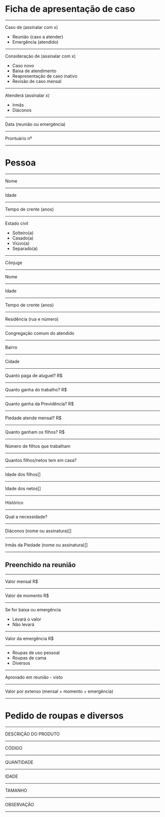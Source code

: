 # Ficha de apresentação de caso
- - - - - - -
Caso de (assinalar com x)
- Reunião (caso a atender)
- Emergência (atendido)
- - - - - - -
Consideração de (assinalar com x)
- Caso novo
- Baixa de atendimento
- Reapresentação de caso inativo
- Revisão de caso mensal
- - - - - - -
Atenderá (assinalar x)
- Irmãs
- Diáconos
- - - - - - -
Data (reunião ou emergência)
- - - - - - -
Prontuário nº
- - - - - - -

# Pessoa
- - - - - - -
Nome
- - - - - - -
Idade
- - - - - - -
Tempo de crente (anos)
- - - - - - -
Estado civil
- Solteiro(a)
- Casado(a)
- Viúvo(a)
- Separado(a)
- - - - - - -
Cônjuge
  - - - - - - -
  Nome
  - - - - - - -
  Idade
  - - - - - - -
  Tempo de crente (anos)
- - - - - - -
Residência (rua e número)
- - - - - - -
Congregação comum do atendido
- - - - - - -
Bairro
- - - - - - -
Cidade
- - - - - - -
Quanto paga de aluguel? R$
- - - - - - -
Quanto ganha do trabalho? R$
- - - - - - -
Quanto ganha da Previdência? R$
- - - - - - -
Piedade atende mensal? R$
- - - - - - -
Quanto ganham os filhos? R$
- - - - - - -
Número de filhos que trabalham
- - - - - - -
Quantos filhos/netos tem em casa?
- - - - - - -
Idade dos filhos[]
- - - - - - -
Idade dos netos[]
- - - - - - -
Histórico
- - - - - - -
Qual a necessidade?
- - - - - - -
Diáconos (nome ou assinatura)[]
- - - - - - -
Irmãs da Piedade (nome ou assinatura)[]
- - - - - - -

## Preenchido na reunião
- - - - - - -
Valor mensal R$
- - - - - - -
Valor de momento R$
- - - - - - -
Se for baixa ou emergência
-	Levará o valor
- Não levará
- - - - - - -
Valor da emergência R$
- - - - - - -
- Roupas de uso pessoal
- Roupas de cama
- Diversos
- - - - - - -
Aprovado em reunião - visto
- - - - - - -
Valor por extenso (mensal + momento + emergência)
- - - - - - -

# Pedido de roupas e diversos
- - - - - - -
DESCRIÇÃO DO PRODUTO
- - - - - - -
CÓDIGO
- - - - - - -
QUANTIDADE
- - - - - - -
IDADE
- - - - - - -
TAMANHO
- - - - - - -
OBSERVAÇÃO
- - - - - - -
